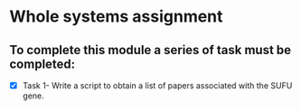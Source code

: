 <h1> Whole systems assignment </h1>

<h2> To complete this module a series of task must be completed: </h2>

- [x] Task 1- Write a script to obtain a list of papers associated with the SUFU gene.
